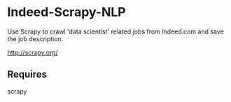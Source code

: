 # Indeed-Scrapy-NLP

Use Scrapy to crawl 'data scientist' related jobs from Indeed.com and save the job description.

http://scrapy.org/

Requires
---------------
scrapy

